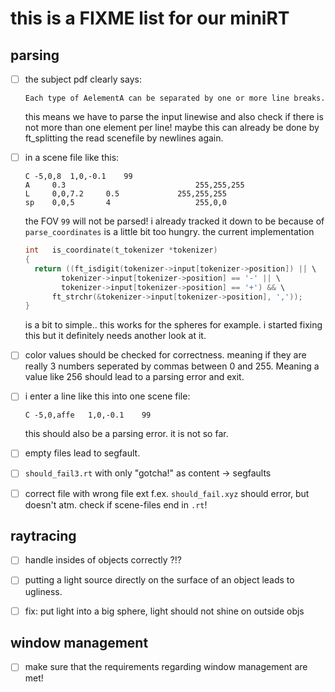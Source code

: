 # this is a FIXME list for our miniRT

## parsing

- [ ] the subject pdf clearly says:

      Each type of AelementA can be separated by one or more line breaks.

  this means we have to parse the input linewise and also check if there is not
  more than one element per line! maybe this can already be done by ft_splitting
  the read scenefile by newlines again.

- [ ] in a scene file like this:
  ```
  C	-5,0,8	1,0,-0.1	99
  A		0.3								255,255,255
  L		0,0,7.2		0.5				255,255,255
  sp	0,0,5		4					255,0,0
  ```
  the FOV `99` will not be parsed! i already tracked it down to be because of
  `parse_coordinates` is a little bit too hungry. the current implementation

  ```c
  int	is_coordinate(t_tokenizer *tokenizer)
  {
    return ((ft_isdigit(tokenizer->input[tokenizer->position]) || \
          tokenizer->input[tokenizer->position] == '-' || \
          tokenizer->input[tokenizer->position] == '+') && \
        ft_strchr(&tokenizer->input[tokenizer->position], ','));
  }
  ```
  is a bit to simple.. this works for the spheres for example. i started fixing
  this but it definitely needs another look at it.

- [ ] color values should be checked for correctness. meaning if they are really
    3 numbers seperated by commas between 0 and 255. Meaning a value like 256
    should lead to a parsing error and exit.

- [ ] i enter a line like this into one scene file:

  ```
  C	-5,0,affe	1,0,-0.1	99
  ```
  this should also be a parsing error. it is not so far.

- [ ] empty files lead to segfault.

- [ ] `should_fail3.rt`  with only "gotcha!" as content -> segfaults

- [ ] correct file with wrong file ext f.ex. `should_fail.xyz` should error,
  but doesn't atm. check if scene-files end in `.rt`! 

## raytracing

- [ ] handle insides of objects correctly ?!?

- [ ] putting a light source directly on the surface of an object leads to
  ugliness.

- [ ] fix: put light into a big sphere, light should not shine on outside objs

## window management

- [ ] make sure that the requirements regarding window management are met!
